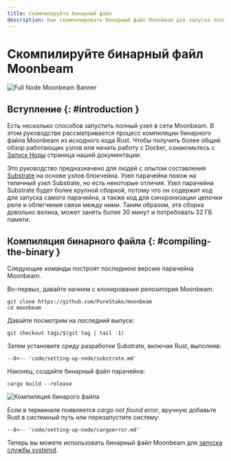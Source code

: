 ```yaml
---
title: Скомпилируйте бинарный файл
description: Как скомпилировать бинарный файл Moonbeam для запуска полного узла Parachain, получения доступа к конечным точкам RPC и создания блоков для сети Moonbeam.
---
```


# Скомпилируйте бинарный файл Moonbeam

![Full Node Moonbeam Banner](/images/node-operators/networks/compile-binary/compile-binary-banner.png)

## Вступление {: #introduction } 

Есть несколько способов запустить полный узел в сети Moonbeam. В этом руководстве рассматривается процесс компиляции бинарного файла Moonbeam из исходного кода Rust. Чтобы получить более общий обзор работающих узлов или начать работу с Docker, ознакомьтесь с [Запуск Ноды](/node-operators/networks/full-node) страница нашей документации.

Это руководство предназначено для людей с опытом составления [Substrate](https://substrate.dev/) на основе узлов блокчейна. Узел парачейна похож на типичный узел Substrate, но есть некоторые отличия. Узел парачейна Substrate будет более крупной сборкой, потому что он содержит код для запуска самого парачейна, а также код для синхронизации цепочки реле и облегчения связи между ними. Таким образом, эта сборка довольно велика, может занять более 30 минут и потребовать 32 ГБ памяти.

## Компиляция бинарного файла {: #compiling-the-binary } 

Следующие команды построят последнюю версию парачейна Moonbeam.

Во-первых, давайте начнем с клонирования репозитория Moonbeam.

```
git clone https://github.com/PureStake/moonbeam
cd moonbeam
```

Давайте посмотрим на последний выпуск:

```
git checkout tags/$(git tag | tail -1)
```

Затем установите среду разработки Substrate, включая Rust, выполнив:

```
--8<-- 'code/setting-up-node/substrate.md'
```

Наконец, создайте бинарный файл парачейна:

```
cargo build --release
```

![Компиляция бинарого файла](/images/node-operators/networks/compile-binary/compile-binary-1.png)

Если в терминале появляется _cargo not found error_, вручную добавьте Rust в системный путь или перезапустите систему:

```
--8<-- 'code/setting-up-node/cargoerror.md'
```

Теперь вы можете использовать бинарный файл Moonbeam для [запуска службы systemd](/node-operators/networks/full-node/#running-the-systemd-service).
